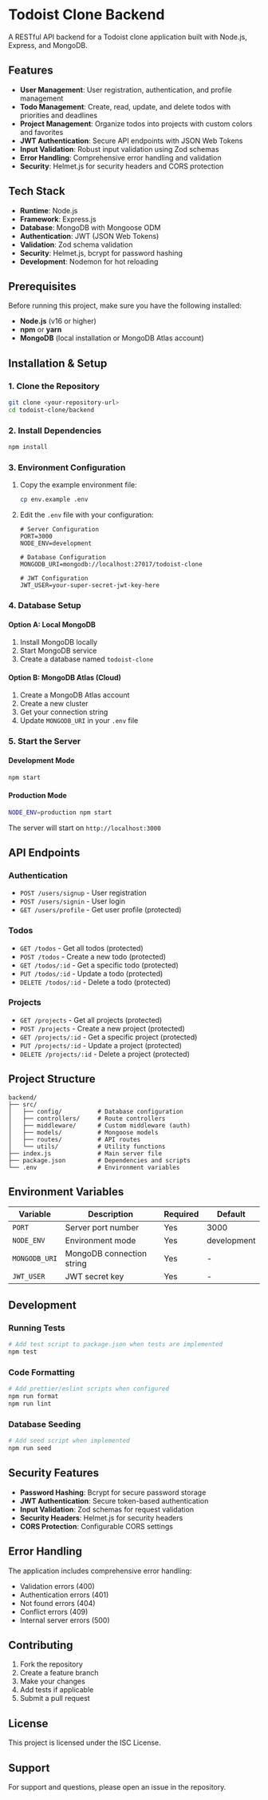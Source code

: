 # Todoist Clone Backend

A RESTful API backend for a Todoist clone application built with Node.js, Express, and MongoDB.

## Features

- **User Management**: User registration, authentication, and profile management
- **Todo Management**: Create, read, update, and delete todos with priorities and deadlines
- **Project Management**: Organize todos into projects with custom colors and favorites
- **JWT Authentication**: Secure API endpoints with JSON Web Tokens
- **Input Validation**: Robust input validation using Zod schemas
- **Error Handling**: Comprehensive error handling and validation
- **Security**: Helmet.js for security headers and CORS protection

## Tech Stack

- **Runtime**: Node.js
- **Framework**: Express.js
- **Database**: MongoDB with Mongoose ODM
- **Authentication**: JWT (JSON Web Tokens)
- **Validation**: Zod schema validation
- **Security**: Helmet.js, bcrypt for password hashing
- **Development**: Nodemon for hot reloading

## Prerequisites

Before running this project, make sure you have the following installed:

- **Node.js** (v16 or higher)
- **npm** or **yarn**
- **MongoDB** (local installation or MongoDB Atlas account)

## Installation & Setup

### 1. Clone the Repository

```bash
git clone <your-repository-url>
cd todoist-clone/backend
```

### 2. Install Dependencies

```bash
npm install
```

### 3. Environment Configuration

1. Copy the example environment file:

   ```bash
   cp env.example .env
   ```

2. Edit the `.env` file with your configuration:

   ```env
   # Server Configuration
   PORT=3000
   NODE_ENV=development

   # Database Configuration
   MONGODB_URI=mongodb://localhost:27017/todoist-clone

   # JWT Configuration
   JWT_USER=your-super-secret-jwt-key-here
   ```

### 4. Database Setup

#### Option A: Local MongoDB

1. Install MongoDB locally
2. Start MongoDB service
3. Create a database named `todoist-clone`

#### Option B: MongoDB Atlas (Cloud)

1. Create a MongoDB Atlas account
2. Create a new cluster
3. Get your connection string
4. Update `MONGODB_URI` in your `.env` file

### 5. Start the Server

#### Development Mode

```bash
npm start
```

#### Production Mode

```bash
NODE_ENV=production npm start
```

The server will start on `http://localhost:3000`

## API Endpoints

### Authentication

- `POST /users/signup` - User registration
- `POST /users/signin` - User login
- `GET /users/profile` - Get user profile (protected)

### Todos

- `GET /todos` - Get all todos (protected)
- `POST /todos` - Create a new todo (protected)
- `GET /todos/:id` - Get a specific todo (protected)
- `PUT /todos/:id` - Update a todo (protected)
- `DELETE /todos/:id` - Delete a todo (protected)

### Projects

- `GET /projects` - Get all projects (protected)
- `POST /projects` - Create a new project (protected)
- `GET /projects/:id` - Get a specific project (protected)
- `PUT /projects/:id` - Update a project (protected)
- `DELETE /projects/:id` - Delete a project (protected)

## Project Structure

```
backend/
├── src/
│   ├── config/          # Database configuration
│   ├── controllers/     # Route controllers
│   ├── middleware/      # Custom middleware (auth)
│   ├── models/          # Mongoose models
│   ├── routes/          # API routes
│   └── utils/           # Utility functions
├── index.js             # Main server file
├── package.json         # Dependencies and scripts
└── .env                 # Environment variables
```

## Environment Variables

| Variable      | Description               | Required | Default     |
| ------------- | ------------------------- | -------- | ----------- |
| `PORT`        | Server port number        | Yes      | 3000        |
| `NODE_ENV`    | Environment mode          | Yes      | development |
| `MONGODB_URI` | MongoDB connection string | Yes      | -           |
| `JWT_USER`    | JWT secret key            | Yes      | -           |

## Development

### Running Tests

```bash
# Add test script to package.json when tests are implemented
npm test
```

### Code Formatting

```bash
# Add prettier/eslint scripts when configured
npm run format
npm run lint
```

### Database Seeding

```bash
# Add seed script when implemented
npm run seed
```

## Security Features

- **Password Hashing**: Bcrypt for secure password storage
- **JWT Authentication**: Secure token-based authentication
- **Input Validation**: Zod schemas for request validation
- **Security Headers**: Helmet.js for security headers
- **CORS Protection**: Configurable CORS settings

## Error Handling

The application includes comprehensive error handling:

- Validation errors (400)
- Authentication errors (401)
- Not found errors (404)
- Conflict errors (409)
- Internal server errors (500)

## Contributing

1. Fork the repository
2. Create a feature branch
3. Make your changes
4. Add tests if applicable
5. Submit a pull request

## License

This project is licensed under the ISC License.

## Support

For support and questions, please open an issue in the repository.
